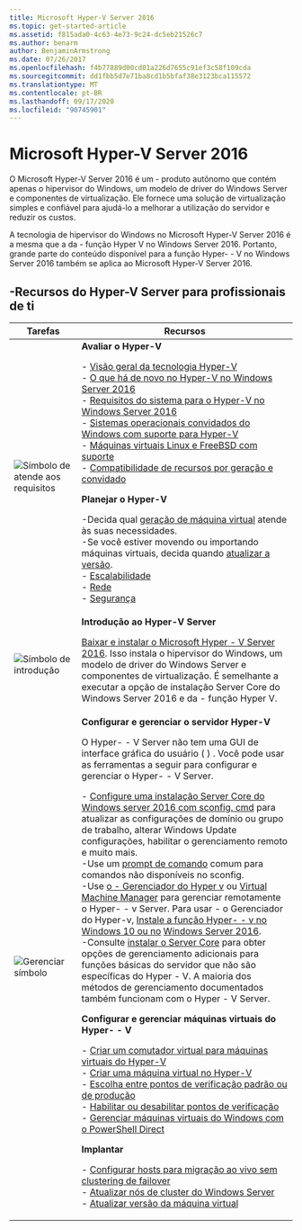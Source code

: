 ```yaml
---
title: Microsoft Hyper-V Server 2016
ms.topic: get-started-article
ms.assetid: f815ada0-4c63-4e73-9c24-dc5eb21526c7
ms.author: benarm
author: BenjaminArmstrong
ms.date: 07/26/2017
ms.openlocfilehash: f4b77889d00cd01a226d7655c91ef3c58f109cda
ms.sourcegitcommit: dd1fbb5d7e71ba8cd1b5bfaf38e3123bca115572
ms.translationtype: MT
ms.contentlocale: pt-BR
ms.lasthandoff: 09/17/2020
ms.locfileid: "90745901"
---
```

# <a name="microsoft-hyper-v-server-2016"></a>Microsoft Hyper-V Server 2016

O Microsoft Hyper-V Server 2016 é um \- produto autônomo que contém apenas o hipervisor do Windows, um modelo de driver do Windows Server e componentes de virtualização. Ele fornece uma solução de virtualização simples e confiável para ajudá-lo a melhorar a utilização do servidor e reduzir os custos.

A tecnologia de hipervisor do Windows no Microsoft Hyper-V Server 2016 é a mesma que a da \- função Hyper V no Windows Server 2016. Portanto, grande parte do conteúdo disponível para a função Hyper- \- V no Windows Server 2016 também se aplica ao Microsoft Hyper-V Server 2016.

## <a name="hyper-v-server-resources-for-it-pros"></a>\-Recursos do Hyper-V Server para profissionais de ti

|Tarefas|Recursos|
|-|-|
|![Símbolo de atende aos requisitos](media/All_Symbols_MeetsRequirements.png)|**Avaliar o Hyper-V**<p>-   [Visão geral da tecnologia Hyper-V](hyper-v-technology-overview.md)<br />- [O que há de novo no Hyper-V no Windows Server 2016](what-s-new-in-hyper-v-on-windows.md)<br />-   [Requisitos do sistema para o Hyper-V no Windows Server 2016](system-requirements-for-hyper-v-on-windows.md)<br />-   [Sistemas operacionais convidados do Windows com suporte para Hyper-V](supported-windows-guest-operating-systems-for-hyper-v-on-windows.md)<br />-   [Máquinas virtuais Linux e FreeBSD com suporte](supported-linux-and-freebsd-virtual-machines-for-hyper-v-on-windows.md)<br />-   [Compatibilidade de recursos por geração e convidado](hyper-v-feature-compatibility-by-generation-and-guest.md)<p>**Planejar o Hyper-V**<p>-Decida qual [geração de máquina virtual](plan/should-i-create-a-generation-1-or-2-virtual-machine-in-hyper-v.md)  atende às suas necessidades. <br/>-Se você estiver movendo ou importando máquinas virtuais, decida quando [atualizar a versão](deploy/upgrade-virtual-machine-version-in-hyper-v-on-windows-or-windows-server.md). <br />- [Escalabilidade](plan/plan-hyper-v-scalability-in-windows-server.md) <br />- [Rede](plan/plan-hyper-v-networking-in-windows-server.md) <br />- [Segurança](plan/plan-hyper-v-security-in-windows-server.md)|
|![Símbolo de introdução](media/All_Symbols_GetStarted.png)|**Introdução ao Hyper-V Server**<p>[Baixar e instalar o Microsoft Hyper \- V Server 2016](https://www.microsoft.com/evalcenter/evaluate-hyper-v-server-2016). Isso instala o hipervisor do Windows, um modelo de driver do Windows Server e componentes de virtualização. É semelhante a executar a opção de instalação Server Core do Windows Server 2016 e da \- função Hyper V.|
|![Gerenciar símbolo](media/All_Symbols_Administrator.png)|**Configurar e gerenciar o servidor Hyper-V**<p>O Hyper- \- V Server não tem uma GUI de interface gráfica do usuário \( \) . Você pode usar as ferramentas a seguir para configurar e gerenciar o Hyper- \- V Server.<p>-   [Configure uma instalação Server Core do Windows server 2016 com sconfig. cmd](../../get-started/sconfig-on-ws2016.md) para atualizar as configurações de domínio ou grupo de trabalho, alterar Windows Update configurações, habilitar o gerenciamento remoto e muito mais.<br />-Use um [prompt de comando](../../administration/windows-commands/windows-commands.md) comum para comandos não disponíveis no sconfig.<br />-Use [o \- Gerenciador do Hyper v](./manage/remotely-manage-hyper-v-hosts.md) ou [Virtual Machine Manager](/system-center/vmm) para gerenciar remotamente o Hyper- \- v Server. Para usar \- o Gerenciador do Hyper-v, [Instale a função Hyper- \- v no Windows 10 ou no](/virtualization/hyper-v-on-windows/quick-start/enable-hyper-v) [Windows Server 2016](get-started/install-the-hyper-v-role-on-windows-server.md).<br />-Consulte [instalar o Server Core](../../get-started/getting-started-with-server-core.md) para obter opções de gerenciamento adicionais para funções básicas do servidor que não são específicas do Hyper \- V. A maioria dos métodos de gerenciamento documentados também funcionam com o Hyper \- V Server.<p>**Configurar e gerenciar máquinas virtuais do Hyper- \- V**<p>-   [Criar um comutador virtual para máquinas virtuais do Hyper-V](get-started/create-a-virtual-switch-for-hyper-v-virtual-machines.md)<br />-   [Criar uma máquina virtual no Hyper-V](get-started/create-a-virtual-machine-in-hyper-v.md)<br />-   [Escolha entre pontos de verificação padrão ou de produção](manage/choose-between-standard-or-production-checkpoints-in-hyper-v.md)<br />-   [Habilitar ou desabilitar pontos de verificação](manage/enable-or-disable-checkpoints-in-hyper-v.md)<br />-   [Gerenciar máquinas virtuais do Windows com o PowerShell Direct](manage/manage-windows-virtual-machines-with-powershell-direct.md) <p>**Implantar**<p>-   [Configurar hosts para migração ao vivo sem clustering de failover](deploy/set-up-hosts-for-live-migration-without-failover-clustering.md)<br />- [Atualizar nós de cluster do Windows Server](../../failover-clustering/cluster-operating-system-rolling-upgrade.md)<br />- [Atualizar versão da máquina virtual](deploy/upgrade-virtual-machine-version-in-hyper-v-on-windows-or-windows-server.md)<br />|